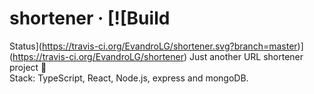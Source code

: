 # shortener &middot; [![Build
Status](https://travis-ci.org/EvandroLG/shortener.svg?branch=master)](https://travis-ci.org/EvandroLG/shortener)
Just another URL shortener project :see_no_evil:<br>
Stack: TypeScript, React, Node.js, express and mongoDB.
